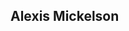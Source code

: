 <!DOCTYPE html>
<h2>
Alexis Mickelson
</h2>
<title></title>
<script>
</script>
<body>

</body>
<p>
<strong></strong>
</html>
